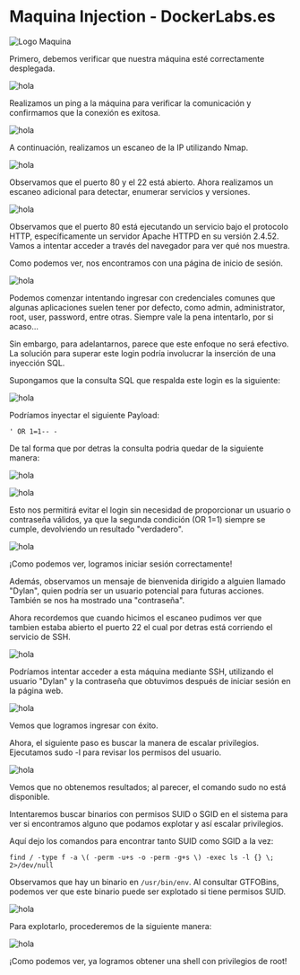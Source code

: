 # Maquina Injection - DockerLabs.es

![Logo Maquina](ImagenesMaquinaInjection/image.png)

Primero, debemos verificar que nuestra máquina esté correctamente desplegada.

![hola](ImagenesMaquinaInjection/Pasted%20image%2020240813132739.png)

Realizamos un ping a la máquina para verificar la comunicación y confirmamos que la conexión es exitosa.

![hola](ImagenesMaquinaInjection/Pasted%20image%2020240813132955.png)

A continuación, realizamos un escaneo de la IP utilizando Nmap.

![hola](ImagenesMaquinaInjection/Pasted%20image%2020240813133313.png)

Observamos que el puerto 80 y el 22 está abierto. Ahora realizamos un escaneo adicional para detectar, enumerar servicios y versiones.

![hola](ImagenesMaquinaInjection/Pasted%20image%2020240813133427.png)

Observamos que el puerto 80 está ejecutando un servicio bajo el protocolo HTTP, específicamente un servidor Apache HTTPD en su versión 2.4.52. Vamos a intentar acceder a través del navegador para ver qué nos muestra.

Como podemos ver, nos encontramos con una página de inicio de sesión.

![hola](ImagenesMaquinaInjection/Pasted%20image%2020240813133707.png)

Podemos comenzar intentando ingresar con credenciales comunes que algunas aplicaciones suelen tener por defecto, como admin, administrator, root, user, password, entre otras. Siempre vale la pena intentarlo, por si acaso...

Sin embargo, para adelantarnos, parece que este enfoque no será efectivo. La solución para superar este login podría involucrar la inserción de una inyección SQL.

Supongamos que la consulta SQL que respalda este login es la siguiente:

![hola](ImagenesMaquinaInjection/Pasted%20image%2020240813140834.png)

Podríamos inyectar el siguiente Payload:

```
' OR 1=1-- -
```

De tal forma que por detras la consulta podria quedar de la siguiente manera:

![hola](ImagenesMaquinaInjection/Pasted%20image%2020240813141038.png)

![hola](ImagenesMaquinaInjection/Pasted%20image%2020240813133956.png)

Esto nos permitirá evitar el login sin necesidad de proporcionar un usuario o contraseña válidos, ya que la segunda condición (OR 1=1) siempre se cumple, devolviendo un resultado "verdadero".

![hola](ImagenesMaquinaInjection/Pasted%20image%2020240813141315.png)

¡Como podemos ver, logramos iniciar sesión correctamente!

Además, observamos un mensaje de bienvenida dirigido a alguien llamado "Dylan", quien podría ser un usuario potencial para futuras acciones. También se nos ha mostrado una "contraseña".

Ahora recordemos que cuando hicimos el escaneo pudimos ver que tambien estaba abierto el puerto 22 el cual por detras está corriendo el servicio de SSH.

![hola](ImagenesMaquinaInjection/Pasted%20image%2020240813141756.png)

Podríamos intentar acceder a esta máquina mediante SSH, utilizando el usuario "Dylan" y la contraseña que obtuvimos después de iniciar sesión en la página web.

![hola](ImagenesMaquinaInjection/Pasted%20image%2020240813142115.png)

Vemos que logramos ingresar con éxito.

Ahora, el siguiente paso es buscar la manera de escalar privilegios. Ejecutamos sudo -l para revisar los permisos del usuario.

![hola](ImagenesMaquinaInjection/Pasted%20image%2020240813142515.png)

Vemos que no obtenemos resultados; al parecer, el comando sudo no está disponible.

Intentaremos buscar binarios con permisos SUID o SGID en el sistema para ver si encontramos alguno que podamos explotar y así escalar privilegios.

Aquí dejo los comandos para encontrar tanto SUID como SGID a la vez:

```
find / -type f -a \( -perm -u+s -o -perm -g+s \) -exec ls -l {} \; 2>/dev/null
```

Observamos que hay un binario en `/usr/bin/env`. Al consultar GTFOBins, podemos ver que este binario puede ser explotado si tiene permisos SUID.

![hola](ImagenesMaquinaInjection/Pasted%20image%2020240813142732.png)

Para explotarlo, procederemos de la siguiente manera:

![hola](ImagenesMaquinaInjection/Pasted%20image%2020240813143127.png)

¡Como podemos ver, ya logramos obtener una shell con privilegios de root!
